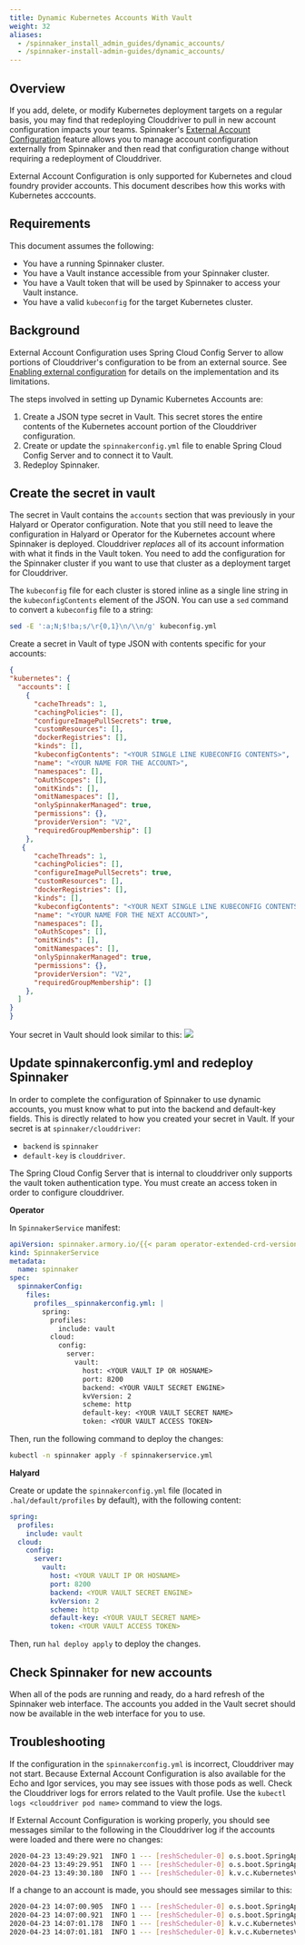 ```yaml
---
title: Dynamic Kubernetes Accounts With Vault
weight: 32
aliases:
  - /spinnaker_install_admin_guides/dynamic_accounts/
  - /spinnaker-install-admin-guides/dynamic_accounts/
---
```


## Overview

If you add, delete, or modify Kubernetes deployment targets on a regular basis, you may find that redeploying Clouddriver to pull in new
account configuration impacts your teams. Spinnaker's [External Account Configuration](https://www.spinnaker.io/setup/configuration/#external-account-configuration) feature allows you to manage account configuration
externally from Spinnaker and then read that configuration change without requiring a redeployment of Clouddriver.

External Account Configuration is only supported for Kubernetes and cloud foundry provider accounts. This document describes how this works with Kubernetes acccounts.


## Requirements

This document assumes the following:

- You have a running Spinnaker cluster.
- You have a Vault instance accessible from your Spinnaker cluster.
- You have a Vault token that will be used by Spinnaker to access your Vault instance.
- You have a valid `kubeconfig` for the target Kubernetes cluster.


## Background

External Account Configuration uses Spring Cloud Config Server to
allow portions of Clouddriver's configuration to be from an external
source. See [Enabling external configuration](https://www.spinnaker.io/setup/configuration/#enabling-external-configuration) for details on the implementation and its limitations.

The steps involved in setting up Dynamic Kubernetes Accounts are:

1. Create a JSON type secret in Vault. This secret stores the entire contents of the Kubernetes account portion of the Clouddriver configuration.
1. Create or update the `spinnakerconfig.yml` file to enable Spring Cloud Config Server and to connect it to Vault.
1. Redeploy Spinnaker.


## Create the secret in vault

The secret in Vault contains the `accounts` section that was previously in your Halyard or Operator configuration. Note that you still need to leave the configuration in Halyard or Operator for the Kubernetes account where Spinnaker is deployed. Clouddriver *replaces* all of its account information with what it finds in the Vault token. You need to add the configuration for the Spinnaker cluster if you want to use that cluster as a deployment target for Clouddriver.

The `kubeconfig` file for each cluster is stored inline as a single line string in the `kubeconfigContents` element of the JSON. You can use a `sed` command to convert a `kubeconfig` file to a string:

```bash
sed -E ':a;N;$!ba;s/\r{0,1}\n/\\n/g' kubeconfig.yml
```

Create a secret in Vault of type JSON with contents specific for your accounts:

```json
{
"kubernetes": {
  "accounts": [
    {
      "cacheThreads": 1,
      "cachingPolicies": [],
      "configureImagePullSecrets": true,
      "customResources": [],
      "dockerRegistries": [],
      "kinds": [],
      "kubeconfigContents": "<YOUR SINGLE LINE KUBECONFIG CONTENTS>",
      "name": "<YOUR NAME FOR THE ACCOUNT>",
      "namespaces": [],
      "oAuthScopes": [],
      "omitKinds": [],
      "omitNamespaces": [],
      "onlySpinnakerManaged": true,
      "permissions": {},
      "providerVersion": "V2",
      "requiredGroupMembership": []
    },
   {
      "cacheThreads": 1,
      "cachingPolicies": [],
      "configureImagePullSecrets": true,
      "customResources": [],
      "dockerRegistries": [],
      "kinds": [],
      "kubeconfigContents": "<YOUR NEXT SINGLE LINE KUBECONFIG CONTENTS>",
      "name": "<YOUR NAME FOR THE NEXT ACCOUNT>",
      "namespaces": [],
      "oAuthScopes": [],
      "omitKinds": [],
      "omitNamespaces": [],
      "onlySpinnakerManaged": true,
      "permissions": {},
      "providerVersion": "V2",
      "requiredGroupMembership": []
    },
  ]
}
}
```

Your secret in Vault should look similar to this:
![](/images/vault_dyn_accounts_example.png)

## Update spinnakerconfig.yml and redeploy Spinnaker

In order to complete the configuration of Spinnaker to use dynamic accounts, you must know what to put into the backend and default-key fields. This is directly related to how you created your secret in Vault. If your secret is at `spinnaker/clouddriver`: 

- `backend` is `spinnaker` 
- `default-key` is `clouddriver`.

The Spring Cloud Config Server that is internal to clouddriver only supports the vault token authentication type. You must create an access token in order to configure clouddriver. 

**Operator**

In `SpinnakerService` manifest:

```yaml
apiVersion: spinnaker.armory.io/{{< param operator-extended-crd-version >}}
kind: SpinnakerService
metadata:
  name: spinnaker
spec:
  spinnakerConfig:
    files:
      profiles__spinnakerconfig.yml: |
        spring:
          profiles:
            include: vault
          cloud:
            config:
              server:
                vault:
                  host: <YOUR VAULT IP OR HOSNAME>
                  port: 8200
                  backend: <YOUR VAULT SECRET ENGINE>
                  kvVersion: 2
                  scheme: http
                  default-key: <YOUR VAULT SECRET NAME>
                  token: <YOUR VAULT ACCESS TOKEN>
```

Then, run the following command to deploy the changes:

```bash
kubectl -n spinnaker apply -f spinnakerservice.yml
```

**Halyard**

Create or update the `spinnakerconfig.yml` file (located in `.hal/default/profiles` by default), with the following content:

```yaml
spring:
  profiles:
    include: vault
  cloud:
    config:
      server:
        vault:
          host: <YOUR VAULT IP OR HOSNAME>
          port: 8200
          backend: <YOUR VAULT SECRET ENGINE>
          kvVersion: 2
          scheme: http
          default-key: <YOUR VAULT SECRET NAME>
          token: <YOUR VAULT ACCESS TOKEN>
```

Then, run `hal deploy apply` to deploy the changes.

## Check Spinnaker for new accounts

When all of the pods are running and ready, do a hard refresh of the Spinnaker web interface. The accounts you added in the Vault secret should now be available in the web interface for you to use.

## Troubleshooting

If the configuration in the `spinnakerconfig.yml` is incorrect, Clouddriver may not start. Because External Account Configuration is also available for the Echo and Igor services, you may see issues with those pods as well. Check the Clouddriver logs for errors related to the Vault profile. Use the `kubectl logs <clouddriver pod name>` command to view the logs.

If External Account Configuration is working properly, you should see messages similar to the following in the Clouddriver log if the accounts were loaded and there were no changes:

```bash
2020-04-23 13:49:29.921  INFO 1 --- [reshScheduler-0] o.s.boot.SpringApplication               : The following profiles are active: composite,vault,local
2020-04-23 13:49:29.951  INFO 1 --- [reshScheduler-0] o.s.boot.SpringApplication               : Started application in 1.55 seconds (JVM running for 63660.417)
2020-04-23 13:49:30.180  INFO 1 --- [reshScheduler-0] k.v.c.KubernetesV2ProviderSynchronizable : No changes detected to V2 Kubernetes accounts. Skipping caching agent synchronization.
```

If a change to an account is made, you should see messages similar to this:

```bash
2020-04-23 14:07:00.905  INFO 1 --- [reshScheduler-0] o.s.boot.SpringApplication               : The following profiles are active: composite,vault,local
2020-04-23 14:07:00.921  INFO 1 --- [reshScheduler-0] o.s.boot.SpringApplication               : Started application in 1.602 seconds (JVM running for 64711.387)
2020-04-23 14:07:01.178  INFO 1 --- [reshScheduler-0] k.v.c.KubernetesV2ProviderSynchronizable : Synchronizing 1 caching agents for V2 Kubernetes accounts.
2020-04-23 14:07:01.181  INFO 1 --- [reshScheduler-0] k.v.c.KubernetesV2ProviderSynchronizable : Adding 3 agents for account newaccount
```
